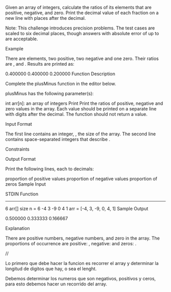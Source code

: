 Given an array of integers, calculate the ratios of its elements that are positive, negative, and zero. Print the decimal value of each fraction on a new line with places after the decimal.

Note: This challenge introduces precision problems. The test cases are scaled to six decimal places, though answers with absolute error of up to are acceptable.

Example

There are elements, two positive, two negative and one zero. Their ratios are , and . Results are printed as:

0.400000
0.400000
0.200000
Function Description

Complete the plusMinus function in the editor below.

plusMinus has the following parameter(s):

int arr[n]: an array of integers
Print
Print the ratios of positive, negative and zero values in the array. Each value should be printed on a separate line with digits after the decimal. The function should not return a value.

Input Format

The first line contains an integer, , the size of the array.
The second line contains space-separated integers that describe .

Constraints

Output Format

Print the following lines, each to decimals:

proportion of positive values
proportion of negative values
proportion of zeros
Sample Input

STDIN Function

---

6 arr[] size n = 6
-4 3 -9 0 4 1 arr = [-4, 3, -9, 0, 4, 1]
Sample Output

0.500000
0.333333
0.166667

Explanation

There are positive numbers, negative numbers, and zero in the array.
The proportions of occurrence are positive: , negative: and zeros: .

//

Lo primero que debe hacer la funcion es recorrer el array y determinar la longitud de digitos que hay, o sea el lenght.

Debemos determinar los numeros que son negativos, positivos y ceros, para esto debemos hacer un recorrido del array.
